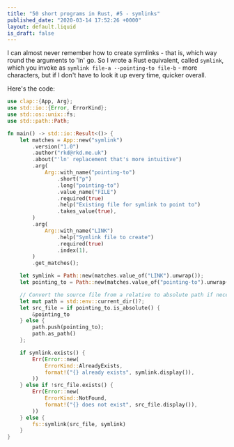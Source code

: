 ```yaml
---
title: "50 short programs in Rust, #5 - symlinks"
published_date: "2020-03-14 17:52:26 +0000"
layout: default.liquid
is_draft: false
---
```

I can almost never remember how to create symlinks - that is, which way round the arguments to 'ln' go. So I wrote a Rust equivalent, called `symlink`, which you invoke as `symlink file-a --pointing-to file-b` - more characters, but if I don't have to look it up every time, quicker overall.

Here's the code:

```rust
use clap::{App, Arg};
use std::io::{Error, ErrorKind};
use std::os::unix::fs;
use std::path::Path;

fn main() -> std::io::Result<()> {
    let matches = App::new("symlink")
        .version("1.0")
        .author("rkd@rkd.me.uk")
        .about("'ln' replacement that's more intuitive")
        .arg(
            Arg::with_name("pointing-to")
                .short("p")
                .long("pointing-to")
                .value_name("FILE")
                .required(true)
                .help("Existing file for symlink to point to")
                .takes_value(true),
        )
        .arg(
            Arg::with_name("LINK")
                .help("Symlink file to create")
                .required(true)
                .index(1),
        )
        .get_matches();

    let symlink = Path::new(matches.value_of("LINK").unwrap());
    let pointing_to = Path::new(matches.value_of("pointing-to").unwrap());

    // Convert the source file from a relative to absolute path if necessary.
    let mut path = std::env::current_dir()?;
    let src_file = if pointing_to.is_absolute() {
        &pointing_to
    } else {
        path.push(pointing_to);
        path.as_path()
    };

    if symlink.exists() {
        Err(Error::new(
            ErrorKind::AlreadyExists,
            format!("{} already exists", symlink.display()),
        ))
    } else if !src_file.exists() {
        Err(Error::new(
            ErrorKind::NotFound,
            format!("{} does not exist", src_file.display()),
        ))
    } else {
        fs::symlink(src_file, symlink)
    }
}
```
